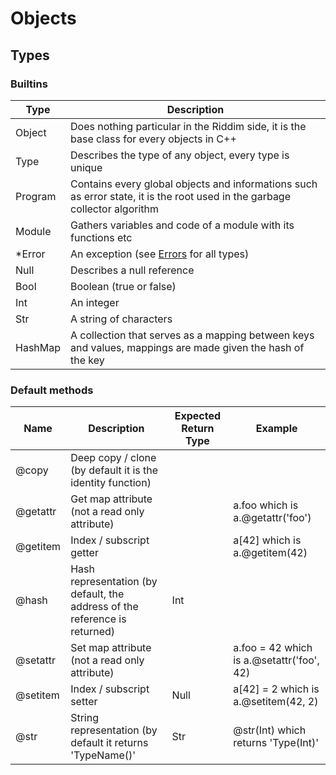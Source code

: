 # Objects
<!-- TODO : Abstract -->
<!-- TODO : C++ init -->

## Types
### Builtins
| Type | Description |
| ---- | ----------- |
| Object | Does nothing particular in the Riddim side, it is the base class for every objects in C++ |
| Type | Describes the type of any object, every type is unique |
| Program | Contains every global objects and informations such as error state, it is the root used in the garbage collector algorithm |
| Module | Gathers variables and code of a module with its functions etc |
| *Error | An exception (see [Errors](error.md) for all types) |
| Null | Describes a null reference |
| Bool | Boolean (true or false) |
| Int | An integer |
| Str | A string of characters |
| HashMap | A collection that serves as a mapping between keys and values, mappings are made given the hash of the key |

### Default methods
<!-- TODO : Abstract -->
<!-- TODO : Update if str changed etc... -->
| Name | Description | Expected Return Type | Example |
| ---- | ----------- | -------------------- | ------- |
| @copy | Deep copy / clone (by default it is the identity function) | | |
| @getattr | Get map attribute (not a read only attribute) | | a.foo which is a.@getattr('foo') |
| @getitem | Index / subscript getter | | a[42] which is a.@getitem(42) |
| @hash | Hash representation (by default, the address of the reference is returned) | Int | |
| @setattr | Set map attribute (not a read only attribute) | | a.foo = 42 which is a.@setattr('foo', 42) |
| @setitem | Index / subscript setter | Null | a[42] = 2 which is a.@setitem(42, 2) |
| @str | String representation (by default it returns 'TypeName()' | Str | @str(Int) which returns 'Type(Int)' |
